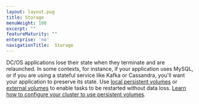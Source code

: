 ```yaml
---
layout: layout.pug
title: Storage
menuWeight: 100
excerpt: ""
featureMaturity: ""
enterprise: 'no'
navigationTitle:  Storage
---
```


<!-- This source repo for this topic is https://github.com/dcos/dcos-docs -->


DC/OS applications lose their state when they terminate and are relaunched. In some contexts, for instance, if your application uses MySQL, or if you are using a stateful service like Kafka or Cassandra, you'll want your application to preserve its state. Use [local persistent volumes](/1.8/usage/storage/persistent-volume/) or [external volumes](/1.8/usage/storage/external-storage/) to enable tasks to be restarted without data loss. [Learn how to configure your cluster to use persistent volumes](/1.8/administration/storage/mount-disk-resources/).
